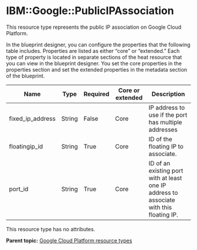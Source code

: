 # IBM::Google::PublicIPAssociation

This resource type represents the public IP association on Google Cloud Platform.

In the blueprint designer, you can configure the properties that the following table includes. Properties are listed as either “core” or “extended.” Each type of property is located in separate sections of the heat resource that you can view in the blueprint designer. You set the core properties in the properties section and set the extended properties in the metadata section of the blueprint.

|Name|Type|Required|Core or extended|Description|
|----|----|--------|----------------|-----------|
|fixed\_ip\_address|String|False|Core|IP address to use if the port has multiple addresses|
|floatingip\_id|String|True|Core|ID of the floating IP to associate.|
|port\_id|String|True|Core|ID of an existing port with at least one IP address to associate with this floating IP.|

This resource type has no attributes.

**Parent topic:** [Google Cloud Platform resource types](../../com.ibm.edt.heat.reference.doc/topics/ref_heat_types_gc_ov.md)

